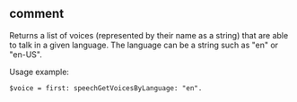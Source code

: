 ## comment

Returns a list of voices (represented by their name as a string) that are able to talk in a given language.
The language can be a string such as "en" or "en-US".

Usage example:

```kalzit
$voice = first: speechGetVoicesByLanguage: "en".
```